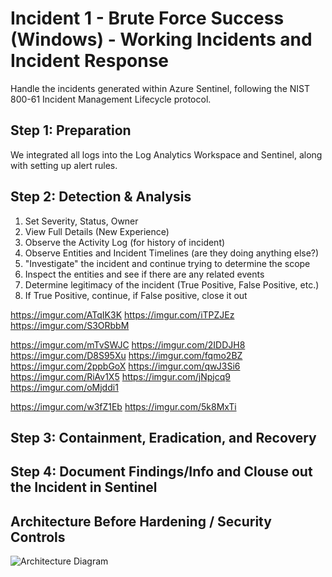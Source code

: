 # Incident 1 - Brute Force Success (Windows) - Working Incidents and Incident Response

Handle the incidents generated within Azure Sentinel, following the NIST 800-61 Incident Management Lifecycle protocol.

<h2>Step 1: Preparation</h2>
We integrated all logs into the Log Analytics Workspace and Sentinel, along with setting up alert rules.

<h2>Step 2: Detection & Analysis</h2>

1. Set Severity, Status, Owner
2. View Full Details (New Experience)
3. Observe the Activity Log (for history of incident)
4. Observe Entities and Incident Timelines (are they doing anything else?)
5. "Investigate" the incident and continue trying to determine the scope
6. Inspect the entities and see if there are any related events
7. Determine legitimacy of the incident (True Positive, False Positive, etc.)
8. If True Positive, continue, if False positive, close it out

https://imgur.com/ATqIK3K
https://imgur.com/iTPZJEz
https://imgur.com/S3ORbbM

https://imgur.com/mTvSWJC
https://imgur.com/2IDDJH8
https://imgur.com/D8S95Xu
https://imgur.com/fqmo2BZ
https://imgur.com/2ppbGoX
https://imgur.com/qwJ3Si6
https://imgur.com/RiAv1X5
https://imgur.com/jNpjcq9
https://imgur.com/oMjddi1






https://imgur.com/w3fZ1Eb
https://imgur.com/5k8MxTi


<h2>Step 3: Containment, Eradication, and Recovery</h2>

<h2>Step 4: Document Findings/Info and Clouse out the Incident in Sentinel</h2>

## Architecture Before Hardening / Security Controls
![Architecture Diagram](https://imgur.com/ypJkZ7U.jpg)

